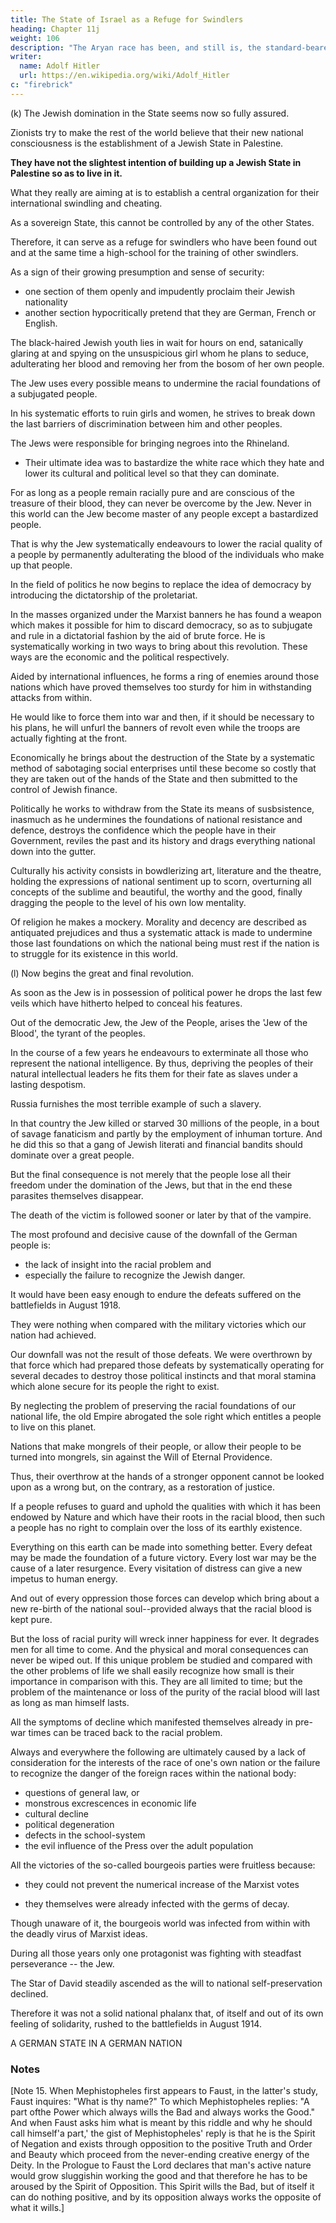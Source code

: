 ```yaml
---
title: The State of Israel as a Refuge for Swindlers
heading: Chapter 11j
weight: 106
description: "The Aryan race has been, and still is, the standard-bearer of human progress."
writer:
  name: Adolf Hitler
  url: https://en.wikipedia.org/wiki/Adolf_Hitler
c: "firebrick"
---
```



<!-- ### The State of Israel as a refuge for swindlers -->

(k) The Jewish domination in the State seems now so fully assured.

 <!-- not only can he now afford to call himself a Jew once again, but he even acknowledges freely and openly what his ideas are on racial and political questions. A section of the Jews avows itself quite openly as an alien people, but even here there is another falsehood.  -->

Zionists try to make the rest of the world believe that their new national consciousness is the establishment of a Jewish State in Palestine.

<!-- , the Jews thereby adopt another means to dupe the simple-minded Gentile.  -->

**They have not the slightest intention of building up a Jewish State in Palestine so as to live in it.** 

What they really are aiming at is to establish a central organization for their international swindling and cheating. 

As a sovereign State, this cannot be controlled by any of the other States. 

Therefore, it can serve as a refuge for swindlers who have been found out and at the same time a high-school for the training of other swindlers.

As a sign of their growing presumption and sense of security:
- one section of them openly and impudently proclaim their Jewish nationality 
- another section hypocritically pretend that they are German, French or English. 

<!-- Their blatant behaviour in their relations with other people shows how clearly they envisage their day of triumph in the near future. -->

The black-haired Jewish youth lies in wait for hours on end, satanically glaring at and spying on the unsuspicious girl whom he plans to seduce, adulterating her blood and removing her from the bosom of her own people. 

The Jew uses every possible means to undermine the racial foundations of a subjugated people. 

In his systematic efforts to ruin girls and women, he strives to break down the last barriers of discrimination between him and other peoples.

The Jews were responsible for bringing negroes into the Rhineland.
- Their ultimate idea was to bastardize the white race which they hate and lower its cultural and political level so that they can dominate. 

For as long as a people remain racially pure and are conscious of the treasure of their blood, they can never be overcome by the Jew. Never in this world can the Jew become master of any people except a bastardized people.

That is why the Jew systematically endeavours to lower the racial quality of a people by permanently adulterating the blood of the individuals who make up that people. 

In the field of politics he now begins to replace the idea of democracy by introducing the dictatorship of the proletariat. 

In the masses organized under the Marxist banners he has found a weapon which makes it possible for him to discard democracy, so as to subjugate and rule in a dictatorial fashion by the aid of brute force. He is systematically working in two ways to bring about this revolution. These ways are the economic and the political respectively.

Aided by international influences, he forms a ring of enemies around those nations which have proved themselves too sturdy for him in withstanding attacks from within. 

He would like to force them into war and then, if it should be necessary to his plans, he will unfurl the banners of revolt even while the troops are actually fighting at the front.

Economically he brings about the destruction of the State by a systematic method of sabotaging social enterprises until these become so costly that they are taken out of the hands of the State and then submitted to the control of Jewish finance. 

Politically he works to withdraw from the State its means of susbsistence, inasmuch as he undermines the foundations of national resistance and defence, destroys the confidence which the people have in their Government, reviles the past and its history and drags everything national down into the gutter.

Culturally his activity consists in bowdlerizing art, literature and the theatre, holding the expressions of national sentiment up to scorn, overturning all concepts of the sublime and beautiful, the worthy and the good, finally dragging the people to the level of his own low mentality.

Of religion he makes a mockery. Morality and decency are described as antiquated prejudices and thus a systematic attack is made to undermine those last foundations on  which the national being must rest if the nation is to struggle for its existence in this world.



(l) Now begins the great and final revolution. 

As soon as the Jew is in possession of political power he drops the last few veils which have hitherto helped to conceal his features. 

Out of the democratic Jew, the Jew of the People, arises the 'Jew of the Blood', the tyrant of the peoples. 

In the course of a few years he endeavours to exterminate all those who represent the national intelligence. By thus, depriving the peoples of their natural intellectual leaders he fits them for their fate as slaves under a lasting despotism.

Russia furnishes the most terrible example of such a slavery.

In that country the Jew killed or starved 30 millions of the people, in a bout of savage fanaticism and partly by the employment of inhuman torture. And he did this so that a gang of Jewish literati and financial bandits should dominate over a great people.

But the final consequence is not merely that the people lose all their freedom under the domination of the Jews, but that in the end these parasites themselves disappear. 

The death of the victim is followed sooner or later by that of the vampire. 

The most profound and decisive cause of the downfall of the German people is:
- the lack of insight into the racial problem and
- especially the failure to recognize the Jewish danger.

It would have been easy enough to endure the defeats suffered on the battlefields in August 1918. 

They were nothing when compared with the military victories which our nation had achieved. 

Our downfall was not the result of those defeats. We were overthrown by that force which had prepared those defeats by systematically operating for several decades to destroy those political instincts and that moral stamina which alone secure for its people the right to exist. 

By neglecting the problem of preserving the racial foundations of our national life, the old Empire abrogated the sole right which entitles a people to live on this planet. 

Nations that make mongrels of their people, or allow their people to be turned into mongrels, sin against the Will of Eternal Providence. 

Thus, their overthrow at the hands of a stronger opponent cannot be looked upon as a wrong but, on the contrary, as a restoration of justice. 

If a people refuses to guard and uphold the qualities with which it has been endowed by Nature and which have their roots in the racial blood, then such a people has no right to complain over the loss of its earthly existence.

Everything on this earth can be made into something better. Every defeat may be made the foundation of a future victory. Every lost war may be the cause of a later resurgence.  Every visitation of distress can give a new impetus to human energy. 

And out of every oppression those forces can develop which bring about a new re-birth of the national
soul--provided always that the racial blood is kept pure.

But the loss of racial purity will wreck inner happiness for ever. It degrades men for all time to come. And the physical and moral consequences can never be wiped out. If this unique problem be studied and compared with the other problems of life we shall easily recognize how small is their importance in comparison with this. They are all limited to time; but the problem of the maintenance or loss of the purity of the racial blood will last as long as man himself lasts.

All the symptoms of decline which manifested themselves already in pre-war times can
be traced back to the racial problem.



Always and everywhere the following are ultimately caused by a lack of consideration for the interests of the race of one's own nation or the  failure to recognize the danger of the foreign races within the national body:
- questions of general law, or
- monstrous excrescences in economic life
- cultural decline
- political degeneration
- defects in the school-system 
- the evil influence of the Press over the adult population

<!-- That is why all attempts at reform, all institutions for social relief, all political striving, all economic progress and all apparent increase in the general stock of knowledge, were doomed to be unproductive of any significant results. The nation, as well as the organization which enables it to exist--namely, the State--were not developing in inner strength and stability, but, on the contrary, were visibly losing their vitality. 

The false brilliance of the Second Empire could not disguise the inner weakness. And every attempt to invigorate it anew failed because the main and most important problem was left out of consideration.

It would be a mistake to think that the followers of the various political parties which tried to doctor the condition of the German people, or even all their leaders, were bad in themselves or meant wrong. Their activity even at best was doomed to fail, merely because of the fact that they saw nothing but the symptoms of our general malady and they tried to doctor the symptoms while they overlooked the real cause of the disease.  

If one makes a methodical study of the lines along which the old Empire developed one cannot help seeing, after a careful political analysis, that a process of inner degeneration had already set in even at the time when the united Empire was formed and the German nation began to make rapid external progress. 

The general situation was declining, in spite of the apparent political success and in spite of the increasing economic wealth. At the elections to the Reichstag the growing number of Marxist votes indicated that the internal breakdown and the political collapse were then rapidly
approaching.  -->

All the victories of the so-called bourgeois parties were fruitless because:
- they could not prevent the numerical increase of the Marxist votes
<!-- - , even when the bourgeois parties triumphed at the polls, but mainly because  -->
- they themselves were already infected with the germs of decay. 


Though unaware of it, the bourgeois world was infected from within with the deadly virus of Marxist ideas.

<!-- The fact that they sometimes openly resisted was to be explained by the competitive strife among ambitious political leaders, rather than by attributing it to any opposition in principle between adversaries who were determined to fight one another to the bitter end.  -->

During all those years only one protagonist was fighting with steadfast perseverance -- the Jew. 

The Star of David steadily ascended as the will to national self-preservation declined.

Therefore it was not a solid national phalanx that, of itself and out of its own feeling of solidarity, rushed to the battlefields in August 1914. 

<!-- But it was rather the manifestation of the last flicker from the instinct of national self-preservation against the progress of the paralysis with which the pacifist and Marxist doctrine threatened our people. 

Even in those days when the destinies of the nation were in the balance the internal enemy was not recognized; therefore all efforts to resist the external enemy were bound to be in vain. Providence did not grant the reward to the victorious sword, but followed the eternal law of retributive justice. 

A profound recognition of all this was the source of those principles and tendencies which inspire our new movement. We were convinced that only by recognizing such truths could we stop the national decline in Germany and lay a granite foundation on which the State could again be built up, a State which would not be a piece of mechanism alien to our people, constituted for economic purposes and interests, but an organism created from the soul of the people themselves. -->

A GERMAN STATE IN A GERMAN NATION 


### Notes

[Note 15. When Mephistopheles first appears to Faust, in the latter's study, Faust inquires: "What is thy name?" To which Mephistopheles replies: "A part ofthe Power which always wills the Bad and always works the Good." And when Faust asks him what is meant by this riddle and why he should call himself'a part,' the gist of Mephistopheles' reply is that he is the Spirit of Negation and exists through opposition to the positive Truth and Order and Beauty which proceed from the never-ending creative energy of the Deity. In the Prologue to Faust the Lord declares that man's active nature would grow sluggishin working the good and that therefore he has to be aroused by the Spirit of Opposition. This Spirit wills the Bad, but of itself it can do nothing positive, and by its opposition always works the opposite of what it wills.] 

